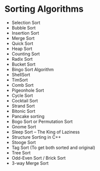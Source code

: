 # Sorting Algorithms

* Selection Sort
* Bubble Sort
* Insertion Sort
* Merge Sort
* Quick Sort
* Heap Sort
* Counting Sort
* Radix Sort
* Bucket Sort
* Bingo Sort Algorithm
* ShellSort
* TimSort
* Comb Sort
* Pigeonhole Sort
* Cycle Sort
* Cocktail Sort
* Strand Sort
* Bitonic Sort
* Pancake sorting
* Bogo Sort or Permutation Sort
* Gnome Sort
* Sleep Sort – The King of Laziness
* Structure Sorting in C++
* Stooge Sort
* Tag Sort (To get both sorted and original)
* Tree Sort
* Odd-Even Sort / Brick Sort
* 3-way Merge Sort